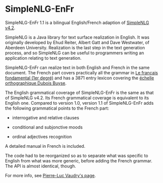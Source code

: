 # SimpleNLG-EnFr
SimpleNLG-EnFr 1.1 is a bilingual English/French adaption of [SimpleNLG v4.2](http://code.google.com/p/simplenlg/).

SimpleNLG is a Java library for text surface realization in English. It was originally developed by Ehud Reiter, Albert Gatt and Dave Westwater, of Aberdeen University. Realization is the last step in the text generation process, and so SimpleNLG can be useful to programmers writing an application relating to text generation.

SimpleNLG-EnFr can realize text in both English and French in the same document. The French part covers practically all the grammar in [Le français fondamental (1er degré)](http://fr.wikipedia.org/wiki/Fran%C3%A7ais_fondamental) and has a 3871 entry lexicon covering the [échelle orthographique Dubois Buyse](http://o.bacquet.free.fr/db2.htm).

The English grammatical coverage of SimpleNLG-EnFr is the same as that of SimpleNLG v4.2. Its French grammatical coverage is equivalent to its English one. Compared to version 1.0, version 1.1 of SimpleNLG-EnFr adds the following grammatical points to the French part:

  *  interrogative and relative clauses

  *  conditional and subjonctive moods

  *  ordinal adjectives recognition

A detailed manual in French is included.

The code had to be reorganized so as to separate what was specific to English from what was more generic, before adding the French grammar. The API is almost identical, though. 

For more info, see [Pierre-Luc Vaudry's page](http://www-etud.iro.umontreal.ca/~vaudrypl/snlgbil/snlgEnFr_english.xhtml).
